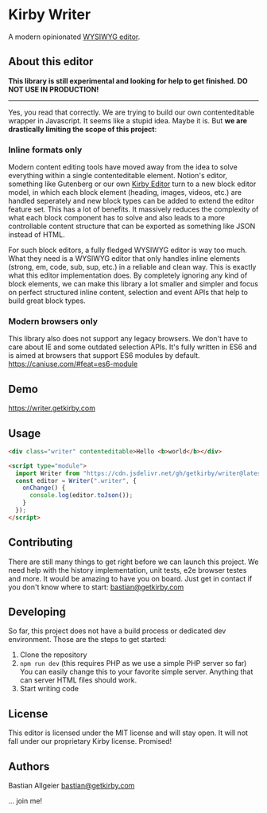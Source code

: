 # Kirby Writer

A modern opinionated [WYSIWYG editor](https://writer.getkirby.com). 

## About this editor

**This library is still experimental and looking for help to get finished. DO NOT USE IN PRODUCTION!** 

----

Yes, you read that correctly. We are trying to build our own contenteditable wrapper in Javascript. It seems like a stupid idea. Maybe it is. But **we are drastically limiting the scope of this project**:

### Inline formats only

Modern content editing tools have moved away from the idea to solve everything within a single contenteditable element. Notion's editor, something like Gutenberg or our own [Kirby Editor](https://github.com/getkirby/editor) turn to a new block editor model, in which each block element (heading, images, videos, etc.) are handled seperately and new block types can be added to extend the editor feature set. This has a lot of benefits. It massively reduces the complexity of what each block component has to solve and also leads to a more controllable content structure that can be exported as something like JSON instead of HTML. 

For such block editors, a fully fledged WYSIWYG editor is way too much. What they need is a WYSIWYG editor that only handles inline elements (strong, em, code, sub, sup, etc.) in a reliable and clean way. This is exactly what this editor implementation does. By completely ignoring any kind of block elements, we can make this library a lot smaller and simpler and focus on perfect structured inline content, selection and event APIs that help to build great block types. 

### Modern browsers only

This library also does not support any legacy browsers. We don't have to care about IE and some outdated selection APIs. It's fully written in ES6 and is aimed at browsers that support ES6 modules by default. https://caniuse.com/#feat=es6-module

## Demo 

https://writer.getkirby.com

## Usage

```html
<div class="writer" contenteditable>Hello <b>world</b></div>

<script type="module">
  import Writer from "https://cdn.jsdelivr.net/gh/getkirby/writer@latest/src/Writer.js";
  const editor = Writer(".writer", {
    onChange() {
      console.log(editor.toJson());
    }
  });
</script>
```

## Contributing

There are still many things to get right before we can launch this project. We need help with the history implementation, unit tests, e2e browser testes and more. It would be amazing to have you on board. Just get in contact if you don't know where to start: bastian@getkirby.com

## Developing 

So far, this project does not have a build process or dedicated dev environment. Those are the steps to get started: 

1. Clone the repository
2. `npm run dev` (this requires PHP as we use a simple PHP server so far) You can easily change this to your favorite simple server. Anything that can server HTML files should work. 
3. Start writing code

## License
This editor is licensed under the MIT license and will stay open. It will not fall under our proprietary Kirby license. Promised! 

## Authors
Bastian Allgeier 
<bastian@getkirby.com>

... join me! 
